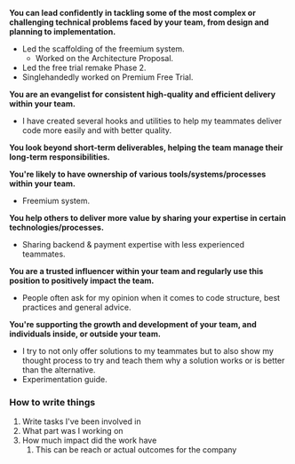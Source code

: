 **You can lead confidently in tackling some of the most complex or challenging technical problems faced by your team, from design and planning to implementation.**
- Led the scaffolding of the freemium system.
	- Worked on the Architecture Proposal.
- Led the free trial remake Phase 2.
- Singlehandedly worked on Premium Free Trial.

**You are an evangelist for consistent high-quality and efficient delivery within your team.**
- I have created several hooks and utilities to help my teammates deliver code more easily and with better quality.

**You look beyond short-term deliverables, helping the team manage their long-term responsibilities.**

**You're likely to have ownership of various tools/systems/processes within your team.**
- Freemium system.

**You help others to deliver more value by sharing your expertise in certain technologies/processes.**
- Sharing backend & payment expertise with less experienced teammates.

**You are a trusted influencer within your team and regularly use this position to positively impact the team.**
- People often ask for my opinion when it comes to code structure, best practices and general advice.

**You're supporting the growth and development of your team, and individuals inside, or outside your team.**
- I try to not only offer solutions to my teammates but to also show my thought process to try and teach them why a solution works or is better than the alternative.
- Experimentation guide.
### How to write things
1. Write tasks I've been involved in
2. What part was I working on
3. How much impact did the work have
	1. This can be reach or actual outcomes for the company
